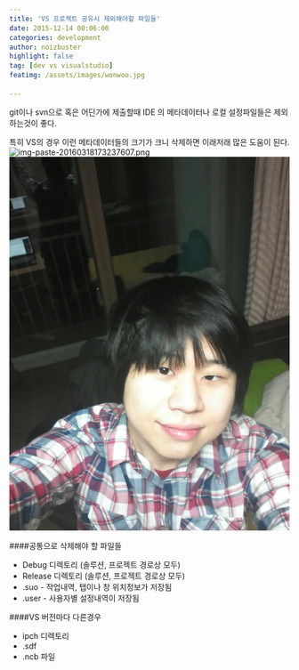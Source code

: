 ```yaml
---
title: 'VS 프로젝트 공유시 제외해야할 파일들'
date: 2015-12-14 00:06:00
categories: development
author: noizbuster
highlight: false
tag: [dev vs visualstudio]
featimg: /assets/images/wonwoo.jpg

---
```

git이나 svn으로 혹은 어딘가에 제출할때 IDE 의 메타데이터나 로컬 설정파일들은 제외하는것이 좋다.

특히 VS의 경우 이런 메타데이터들의 크기가 크니 삭제하면 이래저래 많은 도움이 된다.
![img-paste-20160318173237607.png](img-paste-20160318173237607.png)
![img](./wonwoo.jpg)

####공통으로 삭제해야 할 파일들

- Debug 디렉토리 (솔루션, 프로젝트 경로상 모두)
- Release 디렉토리 (솔루션, 프로젝트 경로상 모두)
- .suo - 작업내역, 탭이나 창 위치정보가 저장됨
- .user - 사용자별 설정내역이 저장됨

####VS 버전마다 다른경우

- ipch 디렉토리
- .sdf
- .ncb 파일
